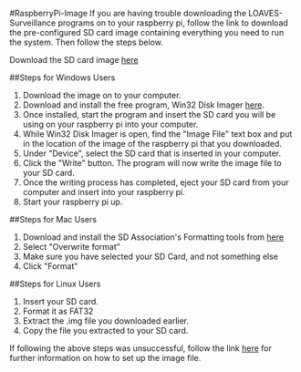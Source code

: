 #RaspberryPi-Image
If you are having trouble downloading the LOAVES-Surveillance programs on to your raspberry pi, follow the link to download the pre-configured SD card image containing everything you need to run the system. Then follow the steps below.

Download the SD card image [here](https://drive.google.com/open?id=0B4w2yS9E929tT21fUU52a2dzbWs)

##Steps for Windows Users
1. Download the image on to your computer.
2. Download and install the free program, Win32 Disk Imager [here](https://sourceforge.net/projects/win32diskimager/).
3. Once installed, start the program and insert the SD card you will be using on your raspberry pi into your computer.
4. While Win32 Disk Imager is open, find the "Image File" text box and put in the location of the image of the raspberry pi that you downloaded.
5. Under "Device", select the SD card that is inserted in your computer.
6. Click the "Write" button. The program will now write the image file to your SD card.
7. Once the writing process has completed, eject your SD card from your computer and insert into your raspberry pi.
8. Start your raspberry pi up.

##Steps for Mac Users
1. Download and install the SD Association's Formatting tools from [here](https://www.sdcard.org/downloads/formatter_4/eula_mac/)
2. Select "Overwrite format"
3. Make sure you have selected your SD Card, and not something else
4. Click "Format"

##Steps for Linux Users
1. Insert your SD card.
2. Format it as FAT32
3. Extract the .img file you downloaded earlier.
4. Copy the file you extracted to your SD card.

If following the above steps was unsuccessful, follow the link [here](http://elinux.org/RPi_Easy_SD_Card_Setup) for further information on how to set up the image file.
